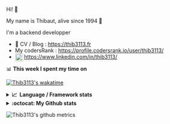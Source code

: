 Hi! 👋

My name is Thibaut, alive since 1994 🍷

I'm a backend developper

-   📝 CV / Blog : https://thib3113.fr
-   My codersRank : https://profile.codersrank.io/user/thib3113/
-   <a href="https://www.linkedin.com/in/thib3113/"><img align="left" alt="Thib3113's Linkedin" width="21px" src="https://raw.githubusercontent.com/peterthehan/peterthehan/master/assets/linkedin.svg" /></a> https://www.linkedin.com/in/thib3113/

📊 **This week I spent my time on**

[![Thib3113's wakatime](https://github-readme-stats.vercel.app/api/wakatime?username=thib3113&layout=default&theme=dracula&langs_count=6&hide_title=true&hide_border=true)](https://wakatime.com/@thib3113)

<details>
  <summary><b>📈&nbsp;&nbsp;Language&nbsp;/&nbsp;Framework stats</b></summary>
  <br/>  
  <a href='https://profile.codersrank.io/user/thib3113/'>
  <img src='http://cr-skills-chart-widget.azurewebsites.net/api/api?username=thib3113&padding=30&skills=php,batchfile,javascript,less,mysql,reactjs,scss,shell,typescript,vue'>
  </a>
</details>

<details>
  <summary><b>:octocat: My Github stats</b></summary>
  <br/>  
  
  <img src="https://github-readme-stats.vercel.app/api?username=thib3113&theme=dracula&show_icons=true&" alt="Thib3113's GitHub stats" />

<!--START_SECTION:activity-->

1. 🗣 Commented on [#48](https://github.com/moleculerjs/awesome-moleculer/issues/48) in [moleculerjs/awesome-moleculer](https://github.com/moleculerjs/awesome-moleculer)
2. 💪 Opened PR [#48](https://github.com/moleculerjs/awesome-moleculer/pull/48) in [moleculerjs/awesome-moleculer](https://github.com/moleculerjs/awesome-moleculer)
3. 🎉 Merged PR [#538](https://github.com/thib3113/unifi-client/pull/538) in [thib3113/unifi-client](https://github.com/thib3113/unifi-client)
4. 🎉 Merged PR [#194](https://github.com/thib3113/vban/pull/194) in [thib3113/vban](https://github.com/thib3113/vban)
5. 🎉 Merged PR [#530](https://github.com/thib3113/unifi-client/pull/530) in [thib3113/unifi-client](https://github.com/thib3113/unifi-client)
 <!--END_SECTION:activity-->

</details>

![Thib3113's github metrics](https://gist.githubusercontent.com/thib3113/83a96e16f8bca103f1b0e376186c66ec/raw/github-metrics.svg)
